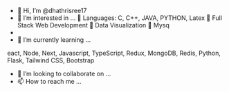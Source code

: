 - 👋 Hi, I’m @dhathrisree17
- 👀 I’m interested in ...
	Languages: C, C++, JAVA, PYTHON, Latex
	Full Stack Web Development
	Data Visualization
 Mysq
- 
- 🌱 I’m currently learning ...

eact, Node, Next, Javascript, TypeScript, Redux, MongoDB, Redis, Python, Flask, Tailwind CSS, Bootstrap
- 💞️ I’m looking to collaborate on ...
- 📫 How to reach me ...

<!---
dhathrisree17/dhathrisree17 is a ✨ special ✨ repository because its `README.md` (this file) appears on your GitHub profile.
You can click the Preview link to take a look at your changes.
--->
